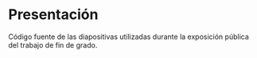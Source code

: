 # Presentación

Código fuente de las diapositivas utilizadas durante la exposición pública del trabajo de fin de grado.